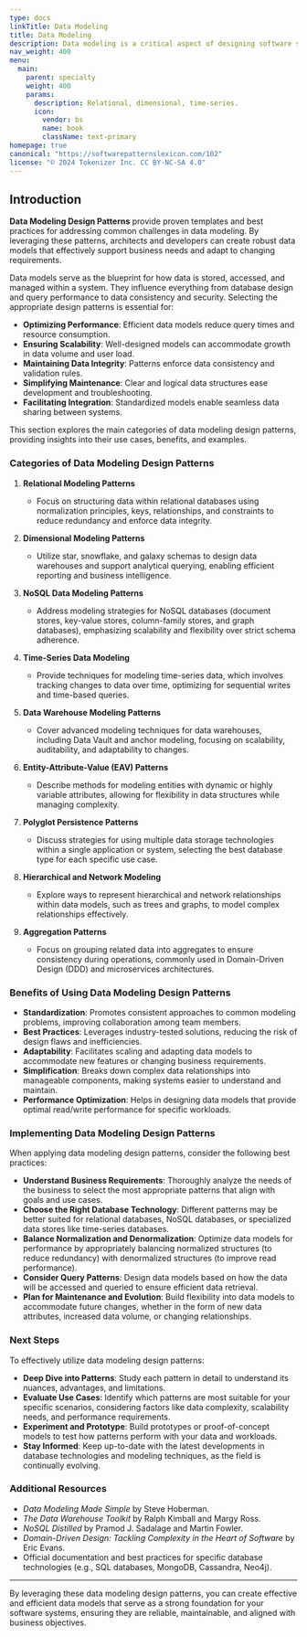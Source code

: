 ```yaml
---
type: docs
linkTitle: Data Modeling
title: Data Modeling
description: Data modeling is a critical aspect of designing software systems, databases, and applications. It involves structuring and organizing data to meet specific requirements, optimize performance, ensure scalability, and maintain data integrity.
nav_weight: 400
menu:
  main:
    parent: specialty
    weight: 400
    params:
      description: Relational, dimensional, time-series.
      icon:
        vendor: bs
        name: book
        className: text-primary
homepage: true
canonical: "https://softwarepatternslexicon.com/102"
license: "© 2024 Tokenizer Inc. CC BY-NC-SA 4.0"
---
```


## Introduction
**Data Modeling Design Patterns** provide proven templates and best practices for addressing common challenges in data modeling. By leveraging these patterns, architects and developers can create robust data models that effectively support business needs and adapt to changing requirements.

Data models serve as the blueprint for how data is stored, accessed, and managed within a system. They influence everything from database design and query performance to data consistency and security. Selecting the appropriate design patterns is essential for:

- **Optimizing Performance**: Efficient data models reduce query times and resource consumption.
- **Ensuring Scalability**: Well-designed models can accommodate growth in data volume and user load.
- **Maintaining Data Integrity**: Patterns enforce data consistency and validation rules.
- **Simplifying Maintenance**: Clear and logical data structures ease development and troubleshooting.
- **Facilitating Integration**: Standardized models enable seamless data sharing between systems.

This section explores the main categories of data modeling design patterns, providing insights into their use cases, benefits, and examples.

### **Categories of Data Modeling Design Patterns**

1. **Relational Modeling Patterns**
   - Focus on structuring data within relational databases using normalization principles, keys, relationships, and constraints to reduce redundancy and enforce data integrity.

2. **Dimensional Modeling Patterns**
   - Utilize star, snowflake, and galaxy schemas to design data warehouses and support analytical querying, enabling efficient reporting and business intelligence.

3. **NoSQL Data Modeling Patterns**
   - Address modeling strategies for NoSQL databases (document stores, key-value stores, column-family stores, and graph databases), emphasizing scalability and flexibility over strict schema adherence.

4. **Time-Series Data Modeling**
   - Provide techniques for modeling time-series data, which involves tracking changes to data over time, optimizing for sequential writes and time-based queries.

5. **Data Warehouse Modeling Patterns**
   - Cover advanced modeling techniques for data warehouses, including Data Vault and anchor modeling, focusing on scalability, auditability, and adaptability to changes.

6. **Entity-Attribute-Value (EAV) Patterns**
   - Describe methods for modeling entities with dynamic or highly variable attributes, allowing for flexibility in data structures while managing complexity.

7. **Polyglot Persistence Patterns**
   - Discuss strategies for using multiple data storage technologies within a single application or system, selecting the best database type for each specific use case.

8. **Hierarchical and Network Modeling**
   - Explore ways to represent hierarchical and network relationships within data models, such as trees and graphs, to model complex relationships effectively.

9. **Aggregation Patterns**
   - Focus on grouping related data into aggregates to ensure consistency during operations, commonly used in Domain-Driven Design (DDD) and microservices architectures.

### **Benefits of Using Data Modeling Design Patterns**

- **Standardization**: Promotes consistent approaches to common modeling problems, improving collaboration among team members.
- **Best Practices**: Leverages industry-tested solutions, reducing the risk of design flaws and inefficiencies.
- **Adaptability**: Facilitates scaling and adapting data models to accommodate new features or changing business requirements.
- **Simplification**: Breaks down complex data relationships into manageable components, making systems easier to understand and maintain.
- **Performance Optimization**: Helps in designing data models that provide optimal read/write performance for specific workloads.

### **Implementing Data Modeling Design Patterns**

When applying data modeling design patterns, consider the following best practices:

- **Understand Business Requirements**: Thoroughly analyze the needs of the business to select the most appropriate patterns that align with goals and use cases.
- **Choose the Right Database Technology**: Different patterns may be better suited for relational databases, NoSQL databases, or specialized data stores like time-series databases.
- **Balance Normalization and Denormalization**: Optimize data models for performance by appropriately balancing normalized structures (to reduce redundancy) with denormalized structures (to improve read performance).
- **Consider Query Patterns**: Design data models based on how the data will be accessed and queried to ensure efficient data retrieval.
- **Plan for Maintenance and Evolution**: Build flexibility into data models to accommodate future changes, whether in the form of new data attributes, increased data volume, or changing relationships.

### **Next Steps**

To effectively utilize data modeling design patterns:

- **Deep Dive into Patterns**: Study each pattern in detail to understand its nuances, advantages, and limitations.
- **Evaluate Use Cases**: Identify which patterns are most suitable for your specific scenarios, considering factors like data complexity, scalability needs, and performance requirements.
- **Experiment and Prototype**: Build prototypes or proof-of-concept models to test how patterns perform with your data and workloads.
- **Stay Informed**: Keep up-to-date with the latest developments in database technologies and modeling techniques, as the field is continually evolving.

### **Additional Resources**

- *Data Modeling Made Simple* by Steve Hoberman.
- *The Data Warehouse Toolkit* by Ralph Kimball and Margy Ross.
- *NoSQL Distilled* by Pramod J. Sadalage and Martin Fowler.
- *Domain-Driven Design: Tackling Complexity in the Heart of Software* by Eric Evans.
- Official documentation and best practices for specific database technologies (e.g., SQL databases, MongoDB, Cassandra, Neo4j).

---

By leveraging these data modeling design patterns, you can create effective and efficient data models that serve as a strong foundation for your software systems, ensuring they are reliable, maintainable, and aligned with business objectives.